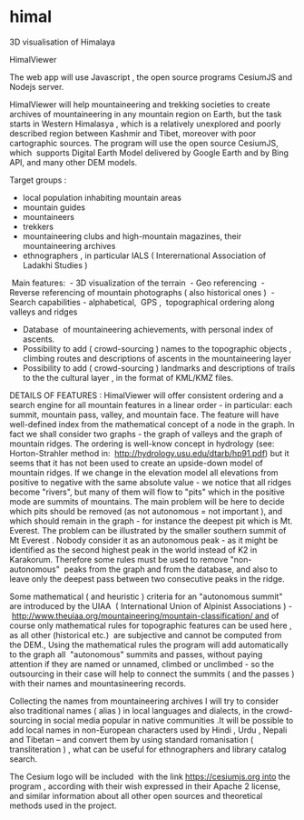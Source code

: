 # himal
3D visualisation of Himalaya

HimalViewer

The web app will  use Javascript , the open source programs CesiumJS and Nodejs server.

HimalViewer will help mountaineering and trekking societies to create archives of mountaineering in  any   mountain region on Earth, but the task starts in Western Himalasya , which is a relatively unexplored and poorly described region between Kashmir and Tibet, moreover with poor cartographic sources.  The program will use the open source CesiumJS, which  supports Digital Earth Model delivered by Google Earth and by Bing API,  and many other DEM models.

Target groups :   
- local population inhabiting mountain areas
- mountain guides
- mountaineers
- trekkers   
- mountaineering clubs and high-mountain magazines, their mountaineering archives
- ethnographers , in particular IALS ( Interernational Association of Ladakhi Studies )

 Main features:
 -  3D visualization of the terrain
 -  Geo referencing
 -  Reverse referencing of mountain photographs ( also historical ones )
 -  Search capabilities - alphabetical,  GPS ,  topographical ordering  along valleys and ridges
 -  Database  of mountaineering achievements, with personal index of ascents.
 -  Possibility to add ( crowd-sourcing ) names to the topographic objects , climbing routes and descriptions of ascents in the mountaineering layer 
 -  Possibility to add ( crowd-sourcing ) landmarks and descriptions of trails to the the cultural layer , in the format of KML/KMZ files.

DETAILS OF FEATURES :
HimalViewer will offer consistent ordering and a search engine for all mountain features in a linear order - in particular: each summit, mountain pass, valley, and mountain face. The feature will have well-defined index from the mathematical concept of a node in the graph. In fact we shall consider two graphs - the  graph of valleys and the graph of mountain ridges. The ordering is well-know concept in hydrology (see: Horton-Strahler method in:  http://hydrology.usu.edu/dtarb/hp91.pdf) but it seems that it has not been used to create an upside-down model of mountain ridges. If we change in the elevation model all elevations from positive to negative with the same absolute value - we notice that all ridges become "rivers", but many of them will flow to "pits" which in the positive mode are summits of mountains. The main problem will be here to decide which pits should be removed (as not autonomous = not important ), and which should remain in the graph - for instance the deepest pit which is Mt. Everest. The problem can be illustrated by the smaller southern summit of Mt Everest . Nobody consider it as an autonomous peak - as it might be identified as the second highest peak in the world instead of K2 in Karakorum. Therefore some rules must be used to remove "non-autonomous"  peaks from the graph and from the database, and also to leave only the deepest pass between two consecutive peaks in the ridge.

Some mathematical ( and heuristic ) criteria for an "autonomous summit" are introduced by the UIAA  ( International Union of Alpinist Associations ) - http://www.theuiaa.org/mountaineering/mountain-classification/ and of course only mathematical rules for topographic features can be used here , as all other (historical etc.)  are subjective and cannot be computed from the DEM., Using the mathematical rules the program will add automatically  to the graph  all  "autonomous" summits and passes, without paying attention if they are named or unnamed, climbed or unclimbed - so the outsourcing in their case will help to connect the summits ( and the passes ) with their names and mountasineering records.

Collecting the names from  mountaineering archives I will try to consider  also traditional names  ( alias ) in local languages and dialects,  in the crowd-sourcing in social media popular in native communities .It will be possible to add local names in non-European characters used by Hindi , Urdu , Nepali and Tibetan – and convert them by using standard romanisation ( transliteration ) , what can be useful for ethnographers and library catalog search.

The Cesium logo will be included  with the link https://cesiumjs.org into the program , according with their wish expressed in their Apache 2 license, and similar information about all other open sources and theoretical methods used in the project.
